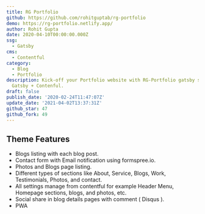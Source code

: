 ```yaml
---
title: RG Portfolio
github: https://github.com/rohitguptab/rg-portfolio
demo: https://rg-portfolio.netlify.app/
author: Rohit Gupta
date: 2020-04-10T00:00:00.000Z
ssg:
  - Gatsby
cms:
  - Contentful
category:
  - Blog
  - Portfolio
description: Kick-off your Portfolio website with RG-Portfolio gatsby starter. We have used
  Gatsby + Contenful.
draft: false
publish_date: '2020-02-24T11:47:07Z'
update_date: '2021-04-02T13:37:31Z'
github_star: 47
github_fork: 49
---
```

## Theme Features
- Blogs listing with each blog post.
- Contact form with Email notification using formspree.io.
- Photos and Blogs page listing.
- Different types of sections like About, Service, Blogs, Work, Testimonials, Photos, and contact.
- All settings manage from contentful for example Header Menu, Homepage sections, blogs, and photos, etc.
- Social share in blog details pages with comment ( Disqus ).
- PWA